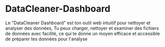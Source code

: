 # DataCleaner-Dashboard
 Le "DataCleaner Dashboard" est ton outil web intuitif pour nettoyer et analyser des données, Tu peux charger, nettoyer et examiner des fichiers de données avec facilité, ce qui te donne un moyen efficace et accessible de préparer tes données pour l'analyse
